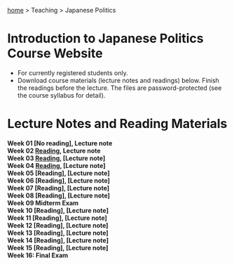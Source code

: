 [home](https://hirosasada.github.io/) > Teaching > Japanese Politics  
# Introduction to Japanese Politics Course Website
- For currently registered students only.
- Download course materials (lecture notes and readings) below. Finish the readings before the lecture. The files are password-protected (see the course syllabus for detail).    
# Lecture Notes and Reading Materials  
**Week 01 [No reading], Lecture note**  
**Week 02 [Reading](https://drive.google.com/open?id=1BPwn2tSQ1yprBT4b0Mq9hSxkvHczf4py), Lecture note**    
**Week 03 [Reading](https://drive.google.com/open?id=1SP9Fbhh2v8of-jYR1EjjTBswoqUgK0qI), [Lecture note]**  
**Week 04 [Reading](https://drive.google.com/open?id=1mcl1wfHTPu_rct8vs_H1ZWCKfHwmuKtS), [Lecture note]**  
**Week 05 [Reading], [Lecture note]**    
**Week 06 [Reading], [Lecture note]**    
**Week 07 [Reading], [Lecture note]**    
**Week 08 [Reading], [Lecture note]**  
**Week 09 Midterm Exam**  
**Week 10 [Reading], [Lecture note]**   
**Week 11 [Reading], [Lecture note]**  
**Week 12 [Reading], [Lecture note]**  
**Week 13 [Reading], [Lecture note]**  
**Week 14 [Reading], [Lecture note]**  
**Week 15 [Reading], [Lecture note]**  
**Week 16: Final Exam**    
